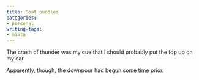 ```yaml
---
title: Seat puddles
categories:
- personal
writing-tags:
- miata
---
```


The crash of thunder was my cue that I should probably put the top up on my car.

Apparently, though, the downpour had begun some time prior.

